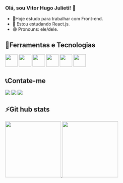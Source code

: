 ### Olá, sou Vitor Hugo Julieti! 👋

- 🔭Hoje estudo para trabalhar com Front-end.
- 🌱 Estou estudando React.js.
- 😄 Pronouns: ele/dele.


## 🚀Ferramentas e Tecnologias 

<div display:flex>
  <img loading="lazy" src="https://cdn.jsdelivr.net/gh/devicons/devicon/icons/git/git-original.svg" width="40" height="40"/>
<!--   <img src="https://cdn.jsdelivr.net/gh/devicons/devicon/icons/cplusplus/cplusplus-original.svg" width="40" height="40"/> -->
  <img src="https://cdn.jsdelivr.net/gh/devicons/devicon/icons/javascript/javascript-original.svg" width="40" height="40"/>
  <img src="https://cdn.jsdelivr.net/gh/devicons/devicon/icons/mysql/mysql-original.svg" width="40" height="40"/>
<!--   <img src="https://cdn.jsdelivr.net/gh/devicons/devicon/icons/php/php-original.svg" width="40" height="40"/> -->
  <img src="https://cdn.jsdelivr.net/gh/devicons/devicon/icons/html5/html5-original.svg" width="40" height="40"/>
  <img src="https://cdn.jsdelivr.net/gh/devicons/devicon/icons/css3/css3-original.svg" width="40" height="40"/>
  <img src="https://cdn.jsdelivr.net/gh/devicons/devicon/icons/react/react-original.svg" width="40" height="40"/>

</div>


##  📞Contate-me

<div>
  <a href="https://instagram.com/seu-usuário-instagram-aqui" target="_blank"><img loading="lazy" src="https://img.shields.io/badge/-Instagram-%23E4405F?style=for-the-badge&logo=instagram&logoColor=white" target="_blank"></a>
  <a href = "mailto:vitorhugojulieti@gmail.com"><img loading="lazy" src="https://img.shields.io/badge/Gmail-D14836?style=for-the-badge&logo=gmail&logoColor=white" target="_blank"></a>
    <a href="https://www.linkedin.com/in/vitorHugoJulieti" target="_blank"><img loading="lazy" src="https://img.shields.io/badge/-LinkedIn-%230077B5?style=for-the-badge&logo=linkedin&logoColor=white" target="_blank"></a>   
</div>



## ⚡Git hub stats 

<div>
  <a href="https://github.com/Vitorhugojulieti">
  <img loading="lazy" height="180em" src="https://github-readme-stats.vercel.app/api/top-langs/?username=Vitorhugojulieti&layout=compact&langs_count=7&theme=radical"/>
  <img loading="lazy" height="180em" src="https://github-readme-stats.vercel.app/api?username=Vitorhugojulieti&show_icons=true&theme=radical&include_all_commits=true&count_private=true"/>
</div>
